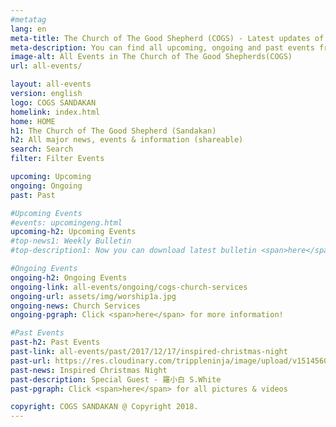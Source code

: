 ```yaml
---
#metatag
lang: en
meta-title: The Church of The Good Shepherd (COGS) - Latest updates of our Anglican church activities
meta-description: You can find all upcoming, ongoing and past events from our church(COGS) activities in sandakan
image-alt: All Events in The Church of The Good Shepherds(COGS)
url: all-events/

layout: all-events
version: english
logo: COGS SANDAKAN
homelink: index.html
home: HOME
h1: The Church of The Good Shepherd (Sandakan)
h2: All major news, events & information (shareable)
search: Search
filter: Filter Events

upcoming: Upcoming
ongoing: Ongoing
past: Past

#Upcoming Events
#events: upcomingeng.html
upcoming-h2: Upcoming Events
#top-news1: Weekly Bulletin
#top-description1: Now you can download latest bulletin <span>here</span>!

#Ongoing Events
ongoing-h2: Ongoing Events
ongoing-link: all-events/ongoing/cogs-church-services
ongoing-url: assets/img/worship1a.jpg
ongoing-news: Church Services
ongoing-pgraph: Click <span>here</span> for more information!

#Past Events
past-h2: Past Events
past-link: all-events/past/2017/12/17/inspired-christmas-night
past-url: https://res.cloudinary.com/trippleninja/image/upload/v1514560579/Inspired%20Christmas%20Night/Inpsired17.jpg
past-news: Inspired Christmas Night
past-description: Special Guest - 羅小白 S.White
past-pgraph: Click <span>here</span> for all pictures & videos

copyright: COGS SANDAKAN @ Copyright 2018.
---
```

